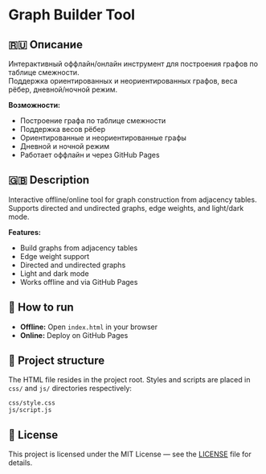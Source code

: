 # Graph Builder Tool

## 🇷🇺 Описание
Интерактивный оффлайн/онлайн инструмент для построения графов по таблице смежности.  
Поддержка ориентированных и неориентированных графов, веса рёбер, дневной/ночной режим.

**Возможности:**
- Построение графа по таблице смежности
- Поддержка весов рёбер
- Ориентированные и неориентированные графы
- Дневной и ночной режим
- Работает оффлайн и через GitHub Pages

## 🇬🇧 Description
Interactive offline/online tool for graph construction from adjacency tables.  
Supports directed and undirected graphs, edge weights, and light/dark mode.

**Features:**
- Build graphs from adjacency tables
- Edge weight support
- Directed and undirected graphs
- Light and dark mode
- Works offline and via GitHub Pages

## 🚀 How to run
- **Offline:** Open `index.html` in your browser
- **Online:** Deploy on GitHub Pages

## 📁 Project structure
The HTML file resides in the project root. Styles and scripts are placed in
`css/` and `js/` directories respectively:

```
css/style.css
js/script.js
```

## 📜 License
This project is licensed under the MIT License — see the [LICENSE](LICENSE) file for details.
